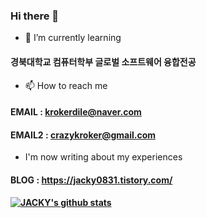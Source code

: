 ### Hi there 👋

<!--
**krokerdile/krokerdile** is a ✨ _special_ ✨ repository because its `README.md` (this file) appears on your GitHub profile.

Here are some ideas to get you started:

- 🔭 I’m currently working on ...
- 🌱 I’m currently learning ...
## 경북대학교 컴퓨터학부 글로벌 소프트웨어 융합전공
- 👯 I’m looking to collaborate on ...
- 🤔 I’m looking for help with ...
- 💬 Ask me about ...
- 📫 How to reach me: ...
- 😄 Pronouns: ...
- ⚡ Fun fact: ...
-->

- 🌱 I’m currently learning
#### 경북대학교 컴퓨터학부 글로벌 소프트웨어 융합전공

- 📫 How to reach me
#### EMAIL : krokerdile@naver.com
#### EMAIL2 : crazykroker@gmail.com

- I'm now writing about my experiences 
#### BLOG : https://jacky0831.tistory.com/
#### [![JACKY's github stats](https://github-readme-stats.vercel.app/api?username=username)](https://github.com/krokerdile/github-readme-stats)
